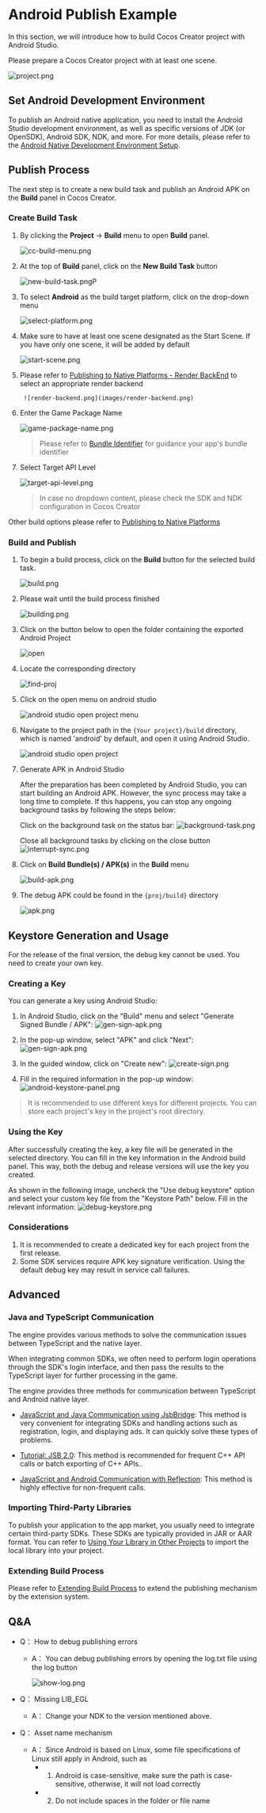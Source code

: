 # Android Publish Example

In this section, we will introduce how to build Cocos Creator project with Android Studio.

Please prepare a Cocos Creator project with at least one scene.

![project.png](images/project.png)

## Set Android Development Environment

To publish an Android native application, you need to install the Android Studio development environment, as well as specific versions of JDK (or OpenSDK), Android SDK, NDK, and more. For more details, please refer to the [Android Native Development Environment Setup](build-setup-evn-android.md).

## Publish Process

The next step is to create a new build task and publish an Android APK on the **Build** panel in Cocos Creator.

### Create Build Task

1. By clicking the **Project** -> **Build** menu to open **Build** panel.

    ![cc-build-menu.png](images/cc-build-menu.png)

2. At the top of **Build** panel, click on the **New Build Task** button

    ![new-build-task.png](images/new-build-task.png)P

3. To select **Android** as the build target platform, click on the drop-down menu

    ![select-platform.png](images/select-platform.png)

4. Make sure to have at least one scene designated as the Start Scene. If you have only one scene, it will be added by default

    ![start-scene.png](images/start-scene.png)

5. Please refer to  [Publishing to Native Platforms - Render BackEnd](../native-options.md#Render%20BackEnd) to select an appropriate render backend

        ![render-backend.png](images/render-backend.png)

6. Enter the Game Package Name

    ![game-package-name.png](images/game-package-name.png)

    > Please refer to [Bundle Identifier](../native-options.md#Bundle%20Identifier) for guidance your app's bundle identifier

7. Select Target API Level

    ![target-api-level.png](images/target-api-level.png)

    > In case no dropdown content, please check the SDK and NDK configuration in Cocos Creator

Other build options please refer to  [Publishing to Native Platforms](../native-options.md)

### Build and Publish

1. To begin a build process, click on the **Build** button for the selected build task.

    ![build.png](images/build.png)

2. Please wait until the build process finished

    ![building.png](images/building.png)

3. Click on the button below to open the folder containing the exported Android Project

    ![open](images/open.png)

4. Locate the corresponding directory

    ![find-proj](images/find-proj.png)

5. Click on the open menu on android studio

    ![android studio open project menu](images/as-open-menu.png)

6. Navigate to the project path in the `{Your project}/build` directory, which is named 'android' by default, and open it using Android Studio.

    ![android studio open project](images/as-open-proj.png)

7. Generate APK in Android Studio

    After the preparation has been completed by Android Studio, you can start building an Android APK. However, the sync process may take a long time to complete. If this happens, you can stop any ongoing background tasks by following the steps below:

    Click on the background task on the status bar:
    ![background-task.png](./images/background-task.png) <br>

    Close all background tasks by clicking on the close button
    ![interrupt-sync.png](images/interrupt-sync.png)

8. Click on **Build Bundle(s) / APK(s)** in the **Build** menu

    ![build-apk.png](images/build-apk.png)

9. The debug APK could be found in the `{proj/build}` directory

    ![apk.png](images/apk.png)

## Keystore Generation and Usage

For the release of the final version, the debug key cannot be used. You need to create your own key.

### Creating a Key

You can generate a key using Android Studio:

1. In Android Studio, click on the "Build" menu and select "Generate Signed Bundle / APK":
![gen-sign-apk.png](images/gen-sign-apk.png)

2. In the pop-up window, select "APK" and click "Next":
![gen-sign-apk.png](images/gen-sign-apk.png)

3. In the guided window, click on "Create new":
![create-sign.png](images/create-sign.png)

4. Fill in the required information in the pop-up window:
![android-keystore-panel.png](images/android-keystore-panel.png)

> It is recommended to use different keys for different projects. You can store each project's key in the project's root directory.

### Using the Key

After successfully creating the key, a key file will be generated in the selected directory. You can fill in the key information in the Android build panel. This way, both the debug and release versions will use the key you created.

As shown in the following image, uncheck the "Use debug keystore" option and select your custom key file from the "Keystore Path" below. Fill in the relevant information:
![debug-keystore.png](images/debug-keystore.png)

### Considerations

1. It is recommended to create a dedicated key for each project from the first release.
2. Some SDK services require APK key signature verification. Using the default debug key may result in service call failures.

## Advanced

### Java and TypeScript Communication

The engine provides various methods to solve the communication issues between TypeScript and the native layer.

When integrating common SDKs, we often need to perform login operations through the SDK's login interface, and then pass the results to the TypeScript layer for further processing in the game.

The engine provides three methods for communication between TypeScript and Android native layer.

- [JavaScript and Java Communication using JsbBridge](../../../advanced-topics/js-java-bridge.md): This method is very convenient for integrating SDKs and handling actions such as registration, login, and displaying ads. It can quickly solve these types of problems.

- [Tutorial: JSB 2.0](../../../advanced-topics/JSB2.0-learning.md): This method is recommended for frequent C++ API calls or batch exporting of C++ APIs..

- [JavaScript and Android Communication with Reflection](../../../advanced-topics/java-reflection.md): This method is highly effective for non-frequent calls.

### Importing Third-Party Libraries

To publish your application to the app market, you usually need to integrate certain third-party SDKs. These SDKs are typically provided in JAR or AAR format. You can refer to [Using Your Library in Other Projects](https://developer.android.com/studio/projects/android-library?hl=zh-cn#psd-add-library-dependency) to import the local library into your project.

### Extending Build Process

Please refer to [Extending Build Process](../custom-build-plugin.md) to extend the publishing mechanism by the extension system.

## Q&A

- Q： How to debug publishing errors
    - A： You can debug publishing errors by opening the log.txt file using the log button

        ![show-log.png](images/show-log.png)

- Q： Missing LIB_EGL
    - A： Change your NDK to the version mentioned above.

- Q： Asset name mechanism
    - A： Since Android is based on Linux, some file specifications of Linux still apply in Android, such as
        - 1. Android is case-sensitive, make sure the path is case-sensitive, otherwise, it will not load correctly
        - 2. Do not include spaces in the folder or file name
